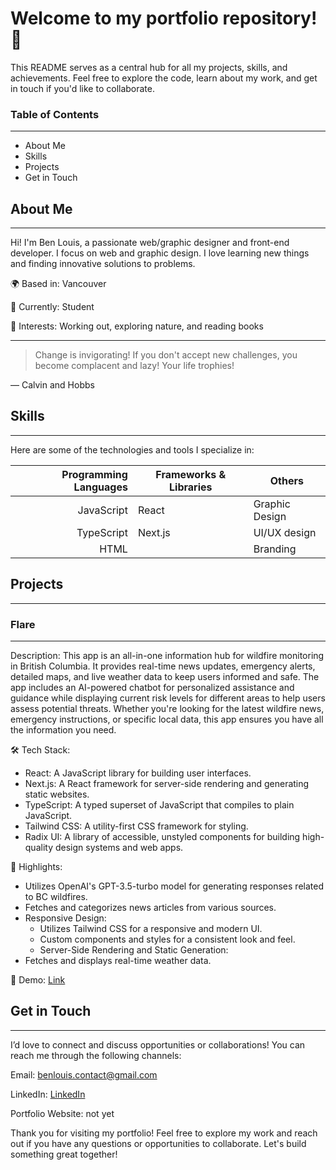 # Welcome to my portfolio repository! 👋

This README serves as a central hub for all my projects, skills, and achievements. Feel free to explore the code, learn about my work, and get in touch if you'd like to collaborate.

### Table of Contents
-----------------
- About Me
- Skills
- Projects
- Get in Touch

## About Me
---------
Hi! I'm Ben Louis, a passionate web/graphic designer and front-end developer. I focus on web and graphic design. I love learning new things and finding innovative solutions to problems.

🌍 Based in: Vancouver
<!-- 🎓 Education: [Your Degree or Certification] -->
💼 Currently: Student

🌟 Interests: Working out, exploring nature, and reading books

---
> Change is invigorating! If you don't accept new challenges, you become complacent and lazy! Your life trophies!

— Calvin and Hobbs

## Skills
------
Here are some of the technologies and tools I specialize in:

|Programming Languages | Frameworks & Libraries |Others|
|-----:|---------------|---------------|
|JavaScript|React|Graphic Design|
|TypeScript|Next.js|UI/UX design|
|HTML||Branding|

## Projects
--------
### Flare
---------------
Description: This app is an all-in-one information hub for wildfire monitoring in British Columbia. It provides real-time news updates, emergency alerts, detailed maps, and live weather data to keep users informed and safe. The app includes an AI-powered chatbot for personalized assistance and guidance while displaying current risk levels for different areas to help users assess potential threats. Whether you're looking for the latest wildfire news, emergency instructions, or specific local data, this app ensures you have all the information you need.

🛠 Tech Stack: 
- React: A JavaScript library for building user interfaces.
- Next.js: A React framework for server-side rendering and generating static websites.
- TypeScript: A typed superset of JavaScript that compiles to plain JavaScript.
- Tailwind CSS: A utility-first CSS framework for styling.
- Radix UI: A library of accessible, unstyled components for building high-quality design systems and web apps.

🌟 Highlights:
- Utilizes OpenAI's GPT-3.5-turbo model for generating responses related to BC wildfires.
- Fetches and categorizes news articles from various sources.
- Responsive Design:
  - Utilizes Tailwind CSS for a responsive and modern UI.
  - Custom components and styles for a consistent look and feel.
  - Server-Side Rendering and Static Generation:
- Fetches and displays real-time weather data.

🚀 Demo: [Link](https://flare-idsp.vercel.app/)

<!-- ### Project Name 2
---------------
Description: A brief overview of the project, its purpose, and its impact.
🛠 Tech Stack: [Technologies Used]
🌟 Highlights: [Key Features or Achievements]
🚀 Demo: [Link to Live Demo, if applicable]

Check out my Projects Page for more! 

Achievements
------------
🎖 [Award or Certification]: [Description]
🌟 [Recognition]: [Description]
📜 [Publication or Speaking Engagement]: [Description] -->

## Get in Touch
------------
I’d love to connect and discuss opportunities or collaborations! You can reach me through the following channels:

Email: benlouis.contact@gmail.com

LinkedIn: [LinkedIn](https://www.linkedin.com/in/ben-louis-001116308/)

Portfolio Website: not yet

Thank you for visiting my portfolio! Feel free to explore my work and reach out if you have any questions or opportunities to collaborate. Let's build something great together!
